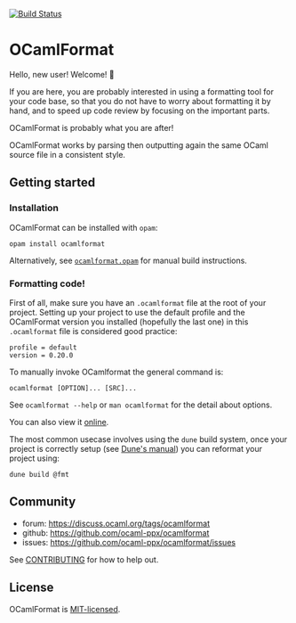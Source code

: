 [![Build Status](https://img.shields.io/endpoint?url=https%3A%2F%2Fci.ocamllabs.io%2Fbadge%2Focaml-ppx%2Focamlformat%2Fmain&logo=ocaml)](https://ci.ocamllabs.io/github/ocaml-ppx/ocamlformat)

# OCamlFormat

Hello, new user! Welcome! :wave:

If you are here, you are probably interested in using a formatting tool for your
code base, so that you do not have to worry about formatting it by hand, and to
speed up code review by focusing on the important parts.

OCamlFormat is probably what you are after!

OCamlFormat works by parsing then outputting again the same OCaml source file in a consistent style.

## Getting started

### Installation

OCamlFormat can be installed with `opam`:

```
opam install ocamlformat
```

Alternatively, see [`ocamlformat.opam`](./ocamlformat.opam) for manual build instructions.

### Formatting code!

First of all, make sure you have an `.ocamlformat` file at the root of your project. Setting up your project to use the default profile and the OCamlFormat version you installed (hopefully the last one) in this `.ocamlformat` file is considered good practice:
```
profile = default
version = 0.20.0
```

To manually invoke OCamlformat the general command is:

```
ocamlformat [OPTION]... [SRC]...
```
See `ocamlformat --help` or `man ocamlformat` for the detail about options.

You can also view it [online](ocamlformat-help.txt).

The most common usecase involves using the `dune` build system, once your project is correctly setup (see [Dune's manual](https://dune.readthedocs.io/en/stable/formatting.html#formatting-a-project)) you can reformat your project using:

```
dune build @fmt
```

## Community

* forum: <https://discuss.ocaml.org/tags/ocamlformat>
* github: <https://github.com/ocaml-ppx/ocamlformat>
* issues: <https://github.com/ocaml-ppx/ocamlformat/issues>

See [CONTRIBUTING](./CONTRIBUTING.md) for how to help out.

## License

OCamlFormat is [MIT-licensed](./LICENSE.md).
